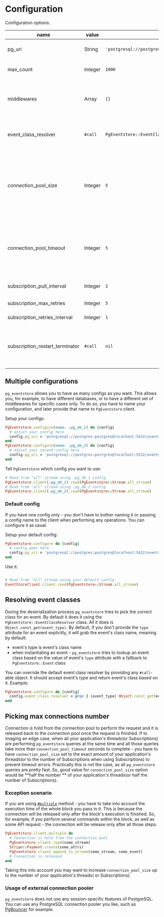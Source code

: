 # Configuration

Configuration options:

| name                            | value   | default value                                                | description                                                                                                                                                                                                                                                                                                        |
|---------------------------------|---------|--------------------------------------------------------------|--------------------------------------------------------------------------------------------------------------------------------------------------------------------------------------------------------------------------------------------------------------------------------------------------------------------|
| pg_uri                          | String  | `'postgresql://postgres:postgres@localhost:5432/eventstore'` | PostgreSQL connection string. See PostgreSQL [docs](https://www.postgresql.org/docs/current/libpq-connect.html#LIBPQ-CONNSTRING-URIS) for more information.                                                                                                                                                        |
| max_count                       | Integer | `1000`                                                       | Number of events to return in one response when reading from a stream.                                                                                                                                                                                                                                             |
| middlewares                     | Array   | `{}`                                                         | A hash where a key is a name of your middleware and value is an object that respond to `#serialize` and `#deserialize` methods. See [**Writing middleware**](writing_middleware.md) chapter.                                                                                                                       |
| event_class_resolver            | `#call` | `PgEventstore::EventClassResolver.new`                       | A `#call`-able object that accepts a string and returns an event's class. See **Resolving events classes** chapter bellow for more info.                                                                                                                                                                           |
| connection_pool_size            | Integer | `5`                                                          | Max number of connections per ruby process. It must equal the number of threads of your application. When using Subscriptions it is recommended to set it to number of subscriptions divided by two or greater. See [**Picking max connections number**](#picking-max-connections-number) chapter of this section. |
| connection_pool_timeout         | Integer | `5`                                                          | Time in seconds to wait for the connection in pool to be released. If no connections are available during this time - `ConnectionPool::TimeoutError` will be raised. See `connection_pool` gem [docs](https://github.com/mperham/connection_pool#usage) for more info.                                             |
| subscription_pull_interval      | Integer | `2`                                                          | How often to pull new Subscription events in seconds.                                                                                                                                                                                                                                                              |
| subscription_max_retries        | Integer | `5`                                                          | Max number of retries of failed Subscription.                                                                                                                                                                                                                                                                      |
| subscription_retries_interval   | Integer | `1`                                                          | Interval in seconds between retries of failed Subscription.                                                                                                                                                                                                                                                        |
| subscription_restart_terminator | `#call` | `nil`                                                        | A callable object which, when called - accepts `PgEventstore::Subscription` object to determine whether restarts should be stopped(true - stops restarts, false - continues restarts).                                                                                                                             |

## Multiple configurations

`pg_eventstore` allows you to have as many configs as you want. This allows you, for example, to have different
databases, or to have a different set of middlewares for specific cases only. To do so, you have to name your
configuration, and later provide that name to `PgEventstore` client.

Setup your configs:

```ruby
PgEventstore.configure(name: :pg_db_1) do |config|
  # adjust your config here
  config.pg_uri = 'postgresql://postgres:postgres@localhost:5432/eventstore'
end
PgEventstore.configure(name: :pg_db_2) do |config|
  # adjust your second config here
  config.pg_uri = 'postgresql://postgres:postgres@localhost:5532/eventstore'
end
```

Tell `PgEventstore` which config you want to use:

```ruby
# Read from "all" stream using :pg_db_1 config
PgEventstore.client(:pg_db_1).read(PgEventstore::Stream.all_stream)
# Read from "all" stream using :pg_db_2 config
PgEventstore.client(:pg_db_2).read(PgEventstore::Stream.all_stream)
```

### Default config

If you have one config only - you don't have to bother naming it or passing a config name to the client when performing
any operations. You can configure it as usual.

Setup your default config:

```ruby
PgEventstore.configure do |config|
  # config goes here
  config.pg_uri = 'postgresql://postgres:postgres@localhost:5432/eventstore'
end
```

Use it:

```ruby

# Read from "all" stream using your default config
EventStoreClient.client.read(PgEventstore::Stream.all_stream)
```

## Resolving event classes

During the deserialization process `pg_eventstore` tries to pick the correct class for an event. By default it does it
using the `PgEventstore::EventClassResolver` class. All it does is `Object.const_get(event_type)`. By default, if you
don't provide the `type` attribute for an event explicitly, it will grab the event's class name, meaning by default:

- event's type is event's class name
- when instantiating an event - `pg_eventstore` tries to lookup an event class based on the value of event's `type`
  attribute with a fallback to `PgEventstore::Event` class

You can override the default event class resolver by providing any `#call`-able object. It should accept event's type
and return event's class based on it. Example:

```ruby
PgEventstore.configure do |config|
  config.event_class_resolver = proc { |event_type| Object.const_get(event_type.gsub('Foo', 'Bar')) rescue PgEventstore::Event }
end
```

## Picking max connections number

Connection is hold from the connection pool to perform the request and it is released back to the connection pool once
the request is finished. If to imaging an edge case, when all your application's threads(or Subscriptions) are
performing `pg_eventstore` queries at the same time and all those queries take more than `connection_pool_timeout`
seconds to complete - you have to have `connection_pool_size` set to the exact amount of your application's threads(or
to the number of Subscriptions when using Subscriptions) to prevent timeout errors. Practically this is not the case, as
all `pg_eventstore` queries are pretty fast. So, good value for `connection_pool_size` option would be **half the number
** of your application's threads(or half the number of Subscriptions).

### Exception scenario

If you are using [`#multiple`](multiple_commands.md) method - you have to take into account the execution time of the
whole block you pass in it. This is because the connection will be released only after the block's execution is
finished. So, for example, if you perform several commands within the block, as well as some API request - the
connection will be release only after all those steps:

```ruby
PgEventstore.client.multiple do
  # Connection is hold from the connection pool
  PgEventstore.client.read(some_stream)
  Stripe::Payment.create(some_attrs)
  PgEventstore.client.append_to_stream(some_stream, some_event)
  # Connection is released
end
```

Taking this into account you may want to increase `connection_pool_size` up to the number of your application's threads(
or Subscriptions).

### Usage of external connection pooler

`pg_eventstore` does not use any session-specific features of PostgreSQL. You can use any PostgreSQL connection pooler
you like, such as [PgBouncer](https://www.pgbouncer.org/) for example. 
